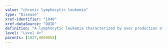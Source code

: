 ```yaml
---
value: "chronic lymphocytic leukemia"
type: "Disease"
xref-identifier: "1040"
xref-dataSource: "DOID"
definition: "A lymphocytic leukemia characterized by over production of B-cells and their accumulation in bone marrow and blood.|Xref MGI."
level: "Level 4+"
parents: [1037,0060058]
---
```

